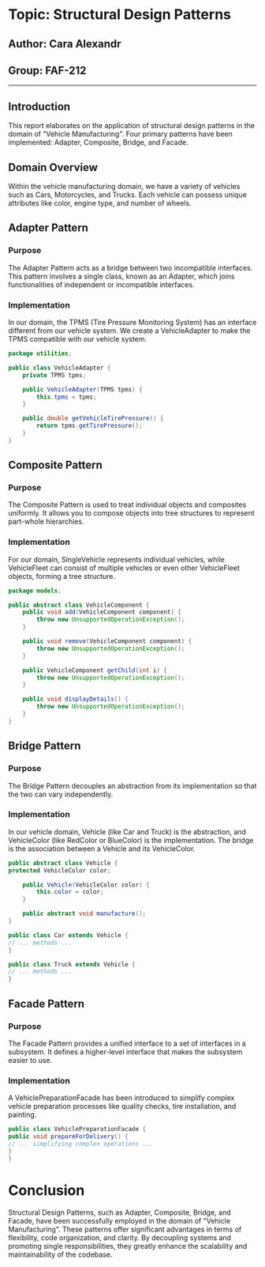 # Topic: Structural Design Patterns
## Author: Cara Alexandr
## Group: FAF-212

---

## Introduction
This report elaborates on the application of structural design patterns in the domain of "Vehicle Manufacturing". Four primary patterns have been implemented: Adapter, Composite, Bridge, and Facade.

## Domain Overview
Within the vehicle manufacturing domain, we have a variety of vehicles such as Cars, Motorcycles, and Trucks. Each vehicle can possess unique attributes like color, engine type, and number of wheels.

## Adapter Pattern
### Purpose
The Adapter Pattern acts as a bridge between two incompatible interfaces. This pattern involves a single class, known as an Adapter, which joins functionalities of independent or incompatible interfaces.

### Implementation
In our domain, the TPMS (Tire Pressure Monitoring System) has an interface different from our vehicle system. We create a VehicleAdapter to make the TPMS compatible with our vehicle system.

```java
package utilities;

public class VehicleAdapter {
    private TPMS tpms;

    public VehicleAdapter(TPMS tpms) {
        this.tpms = tpms;
    }

    public double getVehicleTirePressure() {
        return tpms.getTirePressure();
    }
}
```
## Composite Pattern

### Purpose

The Composite Pattern is used to treat individual objects and composites uniformly. It allows you to compose objects into tree structures to represent part-whole hierarchies.

### Implementation
For our domain, SingleVehicle represents individual vehicles, while VehicleFleet can consist of multiple vehicles or even other VehicleFleet objects, forming a tree structure.

```java
package models;

public abstract class VehicleComponent {
    public void add(VehicleComponent component) {
        throw new UnsupportedOperationException();
    }

    public void remove(VehicleComponent component) {
        throw new UnsupportedOperationException();
    }

    public VehicleComponent getChild(int i) {
        throw new UnsupportedOperationException();
    }

    public void displayDetails() {
        throw new UnsupportedOperationException();
    }
}

```
## Bridge Pattern
### Purpose
The Bridge Pattern decouples an abstraction from its implementation so that the two can vary independently.

### Implementation
In our vehicle domain, Vehicle (like Car and Truck) is the abstraction, and VehicleColor (like RedColor or BlueColor) is the implementation. The bridge is the association between a Vehicle and its VehicleColor.

```java
public abstract class Vehicle {
protected VehicleColor color;

    public Vehicle(VehicleColor color) {
        this.color = color;
    }

    public abstract void manufacture();
}

public class Car extends Vehicle {
// ... methods ...
}

public class Truck extends Vehicle {
// ... methods ...
}
```
## Facade Pattern
### Purpose
The Facade Pattern provides a unified interface to a set of interfaces in a subsystem. It defines a higher-level interface that makes the subsystem easier to use.

### Implementation
A VehiclePreparationFacade has been introduced to simplify complex vehicle preparation processes like quality checks, tire installation, and painting.

```java
public class VehiclePreparationFacade {
public void prepareForDelivery() {
// ... simplifying complex operations ...
}
}
```
# Conclusion
Structural Design Patterns, such as Adapter, Composite, Bridge, and Facade, have been successfully employed in the domain of "Vehicle Manufacturing". These patterns offer significant advantages in terms of flexibility, code organization, and clarity. By decoupling systems and promoting single responsibilities, they greatly enhance the scalability and maintainability of the codebase.

